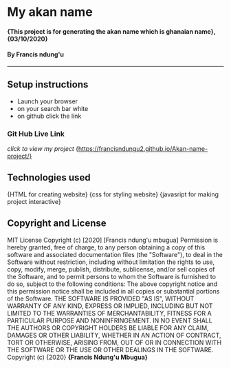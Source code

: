 # My akan name
#### {This project is for generating the akan name which is ghanaian name}, {03/10/2020}
#### By **Francis ndung'u**    
---
## Setup instructions
* Launch your browser
* on your search bar white 
* on github click the link

### Git Hub Live Link
*click to view my project*
 {https://francisndungu2.github.io/Akan-name-project/}
 ## Technologies used
 {HTML for creating website}
 {css for styling website}
 {javasript for making project interactive}
## Copyright and License
MIT License
Copyright (c) [2020] [Francis ndung'u mbugua]
Permission is hereby granted, free of charge, to any person obtaining a copy
of this software and associated documentation files (the "Software"), to deal
in the Software without restriction, including without limitation the rights
to use, copy, modify, merge, publish, distribute, sublicense, and/or sell
copies of the Software, and to permit persons to whom the Software is
furnished to do so, subject to the following conditions:
The above copyright notice and this permission notice shall be included in all
copies or substantial portions of the Software.
THE SOFTWARE IS PROVIDED "AS IS", WITHOUT WARRANTY OF ANY KIND, EXPRESS OR
IMPLIED, INCLUDING BUT NOT LIMITED TO THE WARRANTIES OF MERCHANTABILITY,
FITNESS FOR A PARTICULAR PURPOSE AND NONINFRINGEMENT. IN NO EVENT SHALL THE
AUTHORS OR COPYRIGHT HOLDERS BE LIABLE FOR ANY CLAIM, DAMAGES OR OTHER
LIABILITY, WHETHER IN AN ACTION OF CONTRACT, TORT OR OTHERWISE, ARISING FROM,
OUT OF OR IN CONNECTION WITH THE SOFTWARE OR THE USE OR OTHER DEALINGS IN THE
SOFTWARE.
Copyright (c) {2020} **{Francis Ndung'u Mbugua}**